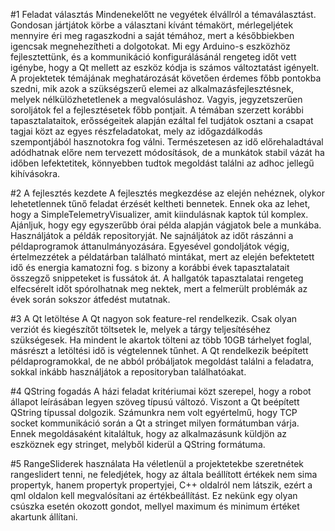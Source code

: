 #1	Feladat választás
Mindenekelőtt ne vegyétek élvállról a témaválasztást. Gondosan jártjátok körbe a választani kívánt témakört, mérlegeljétek mennyire éri meg ragaszkodni a saját témához, mert a későbbiekben igencsak megnehezítheti a dolgotokat. Mi egy Arduino-s eszközhöz fejlesztettünk, és a kommunikáció konfigurálásánál rengeteg időt vett igénybe, hogy a Qt mellett az eszköz kódja is számos változtatást igényelt. A projektetek témájának meghatározását követően érdemes főbb pontokba szedni, mik azok a szükségszerű elemei az alkalmazásfejlesztésnek, melyek nélkülözhetetlenek a megvalósuláshoz. Vagyis, jegyzetszerűen soroljátok fel a fejlesztésetek főbb pontjait. A témában szerzett korábbi tapasztalataitok, erősségeitek alapján ezáltal fel tudjátok osztani a csapat tagjai közt az egyes részfeladatokat, mely az időgazdálkodás szempontjából hasznotokra fog válni. Természetesen az idő előrehaladtával adódhatnak előre nem tervezett módosítások, de a munkátok stabil vázát ha időben lefektetitek, könnyebben tudtok megoldást találni az adhoc jellegű kihívásokra. 

#2	A fejlesztés kezdete
A fejlesztés megkezdése az elején nehéznek, olykor lehetetlennek tűnő feladat érzését keltheti bennetek. Ennek oka az lehet, hogy a SimpleTelemetryVisualizer, amit kiindulásnak kaptok túl komplex. Ajánljuk, hogy egy egyszerűbb órai példa alapján vágjatok bele a munkába. Használjátok a példák repositoryját. Ne sajnáljátok az időt rászánni a példaprogramok áttanulmányozására. Egyesével gondoljátok végig, értelmezzétek a példatárban található mintákat, mert az elején befektetett idő és energia kamatozni fog. s bizony a korábbi évek tapasztalatait összegző snippeteket is fussátok át. A hallgatók tapasztalatai rengeteg elfecsérelt időt spórolhatnak meg nektek, mert a felmerült problémák az évek során sokszor átfedést mutatnak.

#3	A Qt letöltése
A Qt nagyon sok feature-rel rendelkezik. Csak olyan verziót és kiegészítőt töltsetek le, melyek a tárgy teljesítéséhez szükségesek. Ha mindent le akartok tölteni az több 10GB tárhelyet foglal, másrészt a letöltési idő is végtelennek tűnhet. A Qt rendelkezik beépített példaprogramokkal, de ne abból próbáljatok megoldást találni a feladatra, sokkal inkább használjátok a repositoryban találhatóakat.

#4	QString fogadás
A házi feladat kritériumai közt szerepel, hogy a robot állapot leírásában legyen szöveg típusú változó. Viszont a Qt beépített QString típussal dolgozik. Számunkra nem volt egyértelmű, hogy TCP socket kommunikáció során a Qt a stringet milyen formátumban várja. Ennek megoldásaként kitaláltuk, hogy az alkalmazásunk küldjön az eszköznek egy stringet, melyből kiderül a QString formátuma. 

#5	RangeSliderek használata
Ha véletlenül a projektetekbe szeretnétek rangeslidert tenni, ne feledjétek, hogy az általa beállított értékek nem sima propertyk, hanem propertyk propertyjei, C++ oldalról nem látszik, ezért a qml oldalon kell megvalósítani az értékbeállítást. Ez nekünk egy olyan csúszka esetén okozott gondot, mellyel maximum és minimum értéket akartunk állítani.

